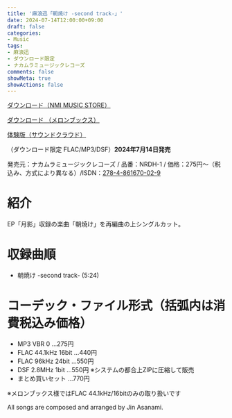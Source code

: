 ```yaml
---
title: '麻浪迅「朝焼け -second track-」'
date: 2024-07-14T12:00:00+09:00
draft: false
categories:
- Music
tags:
- 麻浪迅
- ダウンロード限定
- ナカムラミュージックレコーズ
comments: false
showMeta: true
showActions: false
---
```


[ダウンロード（NMI MUSIC STORE）](https://nmimusic.booth.pm/items/5916436)

[ダウンロード （メロンブックス）](https://www.melonbooks.co.jp/detail/detail.php?product_id=2674946)

[体験版（サウンドクラウド）](https://soundcloud.com/hayatehay/sunrise-colours-second-track-demo)

（ダウンロード限定 FLAC/MP3/DSF）**2024年7月14日発売**

発売元：ナカムラミュージックレコーズ / 品番：NRDH-1 / 価格：275円～（税込み、方式により異なる）/ISDN：[278-4-861670-02-9](https://isdn.jp/2784861670029)

# 紹介
EP「月影」収録の楽曲「朝焼け」を再編曲の上シングルカット。

# 収録曲順
- 朝焼け -second track- (5:24)

# コーデック・ファイル形式（括弧内は消費税込み価格）
- MP3 VBR 0 …275円
- FLAC 44.1kHz 16bit …440円
- FLAC 96kHz 24bit …550円
- DSF 2.8MHz 1bit …550円 ※システムの都合上ZIPに圧縮して販売
- まとめ買いセット …770円

※メロンブックス様ではFLAC 44.1kHz/16bitのみの取り扱いです

All songs are composed and arranged by Jin Asanami.
